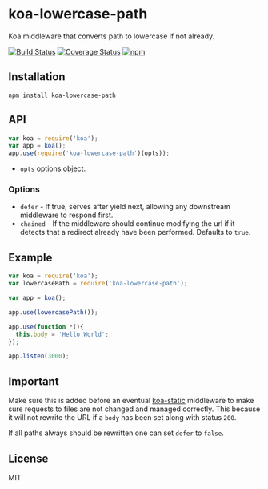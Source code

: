 # koa-lowercase-path

Koa middleware that converts path to lowercase if not already.

[![Build Status](https://img.shields.io/travis/vgno/koa-lowercase-path/master.svg?style=flat-square)](http://travis-ci.org/vgno/koa-lowercase-path) [![Coverage Status](https://img.shields.io/coveralls/vgno/koa-lowercase-path/master.svg?style=flat-square)](https://coveralls.io/r/vgno/koa-lowercase-path) [![npm](https://img.shields.io/npm/v/koa-lowercase-path.svg?style=flat-square)](https://www.npmjs.com/package/koa-lowercase-path)

## Installation
```
npm install koa-lowercase-path
```

## API
```js
var koa = require('koa');
var app = koa();
app.use(require('koa-lowercase-path')(opts));
```

* `opts` options object.

### Options

- `defer` - If true, serves after yield next, allowing any downstream middleware to respond first.
- `chained` - If the middleware should continue modifying the url if it detects that a redirect already have been performed. Defaults to `true`.

## Example
```js
var koa = require('koa');
var lowercasePath = require('koa-lowercase-path');

var app = koa();

app.use(lowercasePath());

app.use(function *(){
  this.body = 'Hello World';
});

app.listen(3000);
```

## Important
Make sure this is added before an eventual [koa-static](https://github.com/koajs/static) middleware to make sure requests to files are not changed and managed correctly. This because it will not rewrite the URL if a `body` has been set along with status `200`.

If all paths always should be rewritten one can set `defer` to `false`.

## License
MIT
